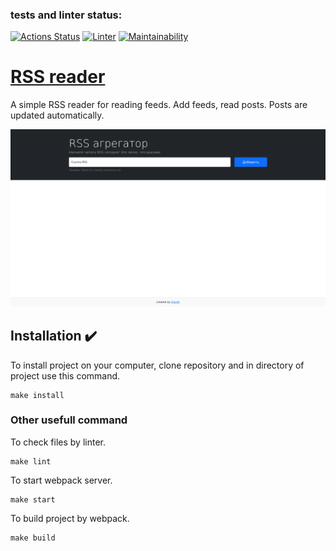 ### tests and linter status:

[![Actions Status](https://github.com/pershin-daniil/frontend-project-11/workflows/hexlet-check/badge.svg)](https://github.com/pershin-daniil/frontend-project-11/actions)
[![Linter](https://github.com/pershin-daniil/frontend-project-11/actions/workflows/nodejs.yml/badge.svg?branch=main)](https://github.com/pershin-daniil/frontend-project-11/actions/workflows/nodejs.yml)
[![Maintainability](https://api.codeclimate.com/v1/badges/b63230fa7c0dd74565dc/maintainability)](https://codeclimate.com/github/pershin-daniil/frontend-project-11/maintainability)

# [RSS reader](https://frontend-project-11-roan.vercel.app/)

A simple RSS reader for reading feeds. Add feeds, read posts. Posts are updated automatically.

[![Sreenshot](https://github.com/pershin-daniil/frontend-project-11/blob/main/__fixture__/rss_empty_home_page.png)](https://frontend-project-11-roan.vercel.app/)

## Installation :heavy_check_mark:

To install project on your computer, clone repository and in directory of project use this command.

    make install

### Other usefull command

To check files by linter.

    make lint

To start webpack server.

    make start

To build project by webpack.

    make build

